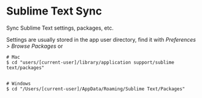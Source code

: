 # Sublime Text Sync

Sync Sublime Text settings, packages, etc.

Settings are usually stored in the app user directory, find it with _Preferences > Browse Packages_ or

```
# Mac
$ cd "users/[current-user]/library/application support/sublime text/packages"


# Windows
$ cd "/Users/[current-user]/AppData/Roaming/Sublime Text/Packages"
```